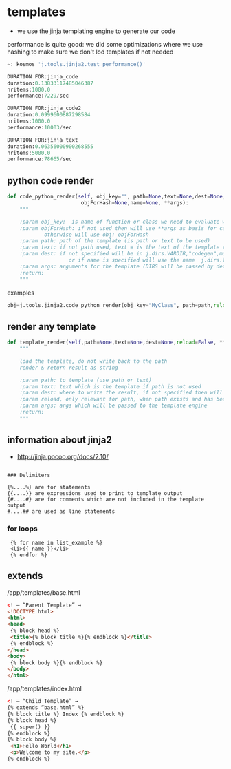 # templates

- we use the jinja templating engine to generate our code

performance is quite good:
we did some optimizations where we use hashing to make sure we don't lod templates if not needed

```python
~: kosmos 'j.tools.jinja2.test_performance()'

DURATION FOR:jinja_code
duration:0.13833117485046387
nritems:1000.0
performance:7229/sec

DURATION FOR:jinja_code2
duration:0.0999600887298584
nritems:1000.0
performance:10003/sec

DURATION FOR:jinja text
duration:0.06356000900268555
nritems:5000.0
performance:78665/sec
```

## python code render

```python
def code_python_render(self, obj_key="", path=None,text=None,dest=None,
                        objForHash=None,name=None, **args):
    """

    :param obj_key:  is name of function or class we need to evaluate when the code get's loaded
    :param objForHash: if not used then will use **args as basis for calculating if we need to render again,
            otherwise will use obj: objForHash
    :param path: path of the template (is path or text to be used)
    :param text: if not path used, text = is the text of the template (the content)
    :param dest: if not specified will be in j.dirs.VARDIR,"codegen",md5+".py" (md5 is md5 of template+msgpack of args)
                    or if name is specified will use the name  j.dirs.VARDIR,"codegen",name+".py
    :param args: arguments for the template (DIRS will be passed by default)
    :return:
    """
```

examples

```python
obj=j.tools.jinja2.code_python_render(obj_key="MyClass", path=path,reload=True, name="name:%s"%1)
```

## render any template

```python
def template_render(self,path=None,text=None,dest=None,reload=False, **args):
    """

    load the template, do not write back to the path
    render & return result as string

    :param path: to template (use path or text)
    :param text: text which is the template if path is not used
    :param dest: where to write the result, if not specified then will just return the rendered text
    :param reload, only relevant for path, when path exists and has been loaded before will not load again (only cached in memory)
    :param args: args which will be passed to the template engine
    :return:
    """
```

## information about jinja2

- http://jinja.pocoo.org/docs/2.10/

```

### Delimiters

{%....%} are for statements
{{....}} are expressions used to print to template output
{#....#} are for comments which are not included in the template output
#....## are used as line statements
```
### for loops

```
 {% for name in list_example %}
 <li>{{ name }}</li>
 {% endfor %}
```

## extends

/app/templates/base.html

```html
<! — “Parent Template” →
<!DOCTYPE html>
<html>
<head>
 {% block head %}
 <title>{% block title %}{% endblock %}</title>
 {% endblock %}
</head>
<body>
 {% block body %}{% endblock %}
</body>
</html>
```

/app/templates/index.html

```html
<! — “Child Template” →
{% extends “base.html” %}
{% block title %} Index {% endblock %}
{% block head %}
 {{ super() }}
{% endblock %}
{% block body %}
 <h1>Hello World</h1>
 <p>Welcome to my site.</p>
{% endblock %}
```

